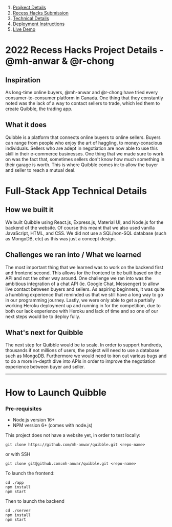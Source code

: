 1. [Projkect Details](https://github.com/mh-anwar/quibble#2022-recess-hacks-project-details---mh-anwar--r-chong)
2. [Recess Hacks Submission](https://devpost.com/software/quibble-g4tmov)
3. [Technical Details](https://github.com/mh-anwar/quibble#full-stack-app-technical-details)
4. [Deployment Instructions](https://github.com/mh-anwar/quibble#how-to-launch-quibble)
5. [Live Demo](https://quibble-rh.herokuapp.com/)

# 2022 Recess Hacks Project Details - @mh-anwar & @r-chong

## Inspiration

As long-time online buyers, @mh-anwar and @r-chong have tried every consumer-to-consumer platform in Canada. One thing that they constantly noted was the lack of a way to contact sellers to trade, which led them to create Quibble, the trading app.

## What it does

Quibble is a platform that connects online buyers to online sellers. Buyers can range from people who enjoy the art of haggling, to money-conscious individuals. Sellers who are adept in negotiation are now able to use this skill in their e-commerce businesses. One thing that we made sure to work on was the fact that, sometimes sellers don't know how much something in their garage is worth. This is where Quibble comes in: to allow the buyer and seller to reach a mutual deal.

# Full-Stack App Technical Details

## How we built it

We built Quibble using React.js, Express.js, Material UI, and Node.js for the backend of the website. Of course this meant that we also used vanilla JavaScript, HTML, and CSS. We did not use a SQL/non-SQL database (such as MongoDB, etc) as this was just a concept design.

## Challenges we ran into / What we learned

The most important thing that we learned was to work on the backend first and frontend second. This allows for the frontend to be built based on the API and not the other way around. One challenge we ran into was the ambitious integration of a chat API (ie. Google Chat, Messenger) to allow live contact between buyers and sellers. As aspiring beginners, it was quite a humbling experience that reminded us that we still have a long way to go in our programming journey. Lastly, we were only able to get a partially working Heroku deployment up and running in for the competition, due to both our lack experience with Heroku and lack of time and so one of our next steps would be to deploy fully.

## What's next for Quibble

The next step for Quibble would be to scale. In order to support hundreds, thousands if not millions of users, the project will need to use a database such as MongoDB. Furthermore we would need to iron out various bugs and to do a more in-depth dive into APIs in order to improve the negotiation experience between buyer and seller.

---

# How to Launch Quibble

### Pre-requisites

- Node.js version 16+
- NPM version 6+ (comes with node.js)

This project does not have a website yet, in order to test locally:

```
git clone https://github.com/mh-anwar/quibble.git <repo-name>
```

or with SSH

```
git clone git@github.com:mh-anwar/quibble.git <repo-name>
```

To launch the frontend:

```
cd ./app
npm install
npm start
```

Then to launch the backend

```
cd ./server
npm install
npm start
```
